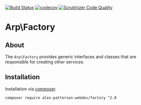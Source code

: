 [![Build Status](https://travis-ci.com/alex-patterson-webdev/factory.svg?branch=master)](https://travis-ci.com/alex-patterson-webdev/factory)
[![codecov](https://codecov.io/gh/alex-patterson-webdev/factory/branch/master/graph/badge.svg)](https://codecov.io/gh/alex-patterson-webdev/factory)
[![Scrutinizer Code Quality](https://scrutinizer-ci.com/g/alex-patterson-webdev/factory/badges/quality-score.png?b=master)](https://scrutinizer-ci.com/g/alex-patterson-webdev/factory/?branch=master)

# Arp\Factory

## About

The `Arp\Factory` provides generic interfaces and classes that are responsible for creating other services.

## Installation

Installation via [composer](https://getcomposer.org).

    composer require alex-patterson-webdev/factory ^2.0
